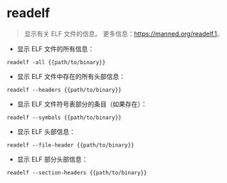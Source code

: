 # readelf

> 显示有关 ELF 文件的信息。
> 更多信息：<https://manned.org/readelf.1>。

- 显示 ELF 文件的所有信息：

`readelf -all {{path/to/binary}}`

- 显示 ELF 文件中存在的所有头部信息：

`readelf --headers {{path/to/binary}}`

- 显示 ELF 文件符号表部分的条目（如果存在）：

`readelf --symbols {{path/to/binary}}`

- 显示 ELF 头部信息：

`readelf --file-header {{path/to/binary}}`

- 显示 ELF 部分头部信息：

`readelf --section-headers {{path/to/binary}}`